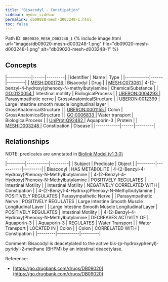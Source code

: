 ```yaml
---
title: "Bisacodyl - Constipation"
sidebar: mydoc_sidebar
permalink: db09020-mesh-d003248-1.html
toc: false 
---
```



Path ID: `DB09020_MESH_D003248_1`
{% include image.html url="images/db09020-mesh-d003248-1.png" file="db09020-mesh-d003248-1.png" alt="db09020-mesh-d003248-1" %}

## Concepts

|------------|------|---------|
| Identifier | Name | Type    |
|------------|------|---------|
| <a href="https://identifiers.org/MESH:D001726">MESH:D001726 </a> | Bisacodyl | Drug |
| <a href="https://identifiers.org/MESH:C073061">MESH:C073061 </a> | 4-(2-benzyl-4-hydroxy)phenoxy-N-methylbutylamine | ChemicalSubstance |
| <a href="https://identifiers.org/GO:0120054">GO:0120054 </a> | Intestinal motility | BiologicalProcess |
| <a href="https://identifiers.org/UBERON:0004293">UBERON:0004293 </a> | Parasympathetic nerve | GrossAnatomicalStructure |
| <a href="https://identifiers.org/UBERON:0012399">UBERON:0012399 </a> | Large intestine smooth muscle longitudinal layer | GrossAnatomicalStructure |
| <a href="https://identifiers.org/UBERON:0001155">UBERON:0001155 </a> | Colon | GrossAnatomicalStructure |
| <a href="https://identifiers.org/GO:0006833">GO:0006833 </a> | Water transport | BiologicalProcess |
| <a href="https://identifiers.org/UniProt:Q92482">UniProt:Q92482 </a> | Aquaporin-3 | Protein |
| <a href="https://identifiers.org/MESH:D003248">MESH:D003248 </a> | Constipation | Disease |
|------------|------|---------|

## Relationships


NOTE: predicates are annotated in <a href="https://github.com/biolink/biolink-model/releases/tag/v1.3.0">Biolink Model (v1.3.0)</a>

|---------|-----------|---------|
| Subject | Predicate | Object  |
|---------|-----------|---------|
| Bisacodyl | HAS METABOLITE | 4-(2-Benzyl-4-Hydroxy)Phenoxy-N-Methylbutylamine |
| 4-(2-Benzyl-4-Hydroxy)Phenoxy-N-Methylbutylamine | POSITIVELY REGULATES | Intestinal Motility |
| Intestinal Motility | NEGATIVELY CORRELATED WITH | Constipation |
| 4-(2-Benzyl-4-Hydroxy)Phenoxy-N-Methylbutylamine | POSITIVELY REGULATES | Parasympathetic Nerve |
| Parasympathetic Nerve | POSITIVELY REGULATES | Large Intestine Smooth Muscle Longitudinal Layer |
| Large Intestine Smooth Muscle Longitudinal Layer | POSITIVELY REGULATES | Intestinal Motility |
| 4-(2-Benzyl-4-Hydroxy)Phenoxy-N-Methylbutylamine | DECREASES ACTIVITY OF | Aquaporin-3 |
| Aquaporin-3 | REGULATES | Water Transport |
| Water Transport | LOCATED IN | Colon |
| Colon | CORRELATED WITH | Constipation |
|---------|-----------|---------|

Comment: Bisacodyl is deacetylated to the active bis-(p-hydroxyphenyl)-pyridyl-2-methane (BHPM) by an intestinal deacetylase.

Reference: 
  - [https://go.drugbank.com/drugs/DB09020](https://go.drugbank.com/drugs/DB09020)
